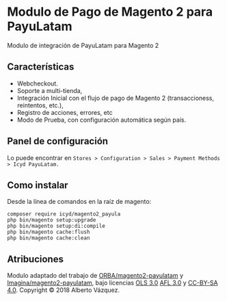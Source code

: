 # Modulo de Pago de Magento 2 para PayuLatam

Modulo de integración de PayuLatam para Magento 2

## Características
- Webcheckout.
- Soporte a multi-tienda,
- Integración Inicial con el flujo de pago de Magento 2 (transaccioness, reintentos, etc.),
- Registro de acciones, errores, etc
- Modo de Prueba, con configuración automática según país.

## Panel de configuración
Lo puede encontrar en `Stores > Configuration > Sales > Payment Methods > Icyd PayuLatam.`

## Como instalar
Desde la línea de comandos en la raíz de magento:
```ssh
composer require icyd/magento2_payula
php bin/magento setup:upgrade
php bin/magento setup:di:compile
php bin/magento cache:flush
php bin/magento cache:clean
```

## Atribuciones
Modulo adaptado del trabajo de [ORBA/magento2-payulatam](https://github.com/ORBA/magento2_payupl) y [Imagina/magento2-payulatam](https://github.com/imagina/magento2-payulatam), bajo licencias [OLS 3.0](https://opensource.org/licenses/OSL-3.0) [AFL 3.0](https://opensource.org/licenses/AFL-3.0) y [CC-BY-SA 4.0](https://creativecommons.org/licenses/by-sa/4.0/s).
Copyright © 2018 Alberto Vázquez.

